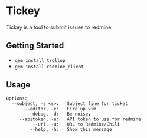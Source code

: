 Tickey
===

Tickey is a tool to submit issues to redmine.

Getting Started
---
* `gem install trollop`
* `gem install redmine_client`

Usage
---

    Options:
      --subject, -s <s>:   Subject line for ticket
           --editor, -e:   Fire up vim
            --debug, -d:   Be noisey
         --apitoken, -a:   API token to use for redmine
              --url, -u:   URL to Redmine/Chili
             --help, -h:   Show this message

